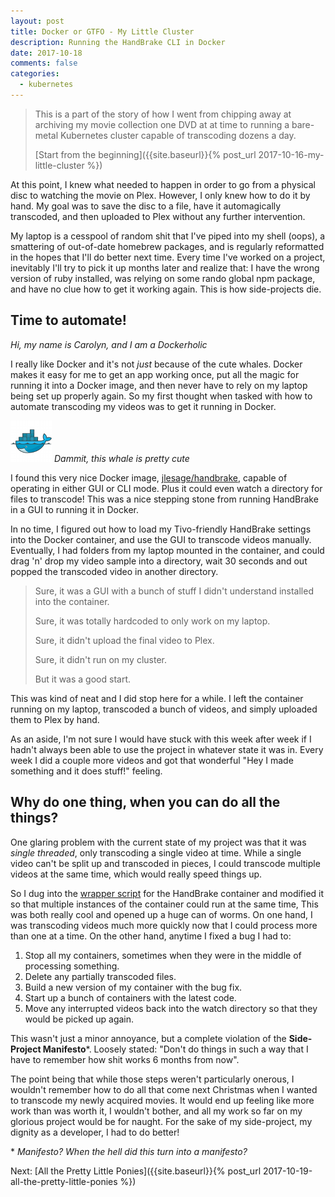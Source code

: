```yaml
---
layout: post
title: Docker or GTFO - My Little Cluster
description: Running the HandBrake CLI in Docker
date: 2017-10-18
comments: false
categories:
  - kubernetes
---
```


> This is a part of the story of how I went from chipping away at archiving my movie collection one DVD
at at time to running a bare-metal Kubernetes cluster capable of transcoding dozens a day.
>
> [Start from the beginning]({{site.baseurl}}{% post_url 2017-10-16-my-little-cluster %})

At this point, I knew what needed to happen in order to go from a physical disc to
watching the movie on Plex. However, I only knew how to do it by hand. My goal was to save the disc to a file,
have it automagically transcoded, and then uploaded to Plex without any further
intervention.

My laptop is a cesspool of random shit that I've piped into my shell (oops), a smattering of out-of-date homebrew packages, and is regularly reformatted in the hopes that I'll do better next time.
Every time I've worked on a project, inevitably I'll try to pick it up months later and realize that:
I have the wrong version of ruby installed, was relying on some rando global npm package,
and have no clue how to get it working again. This is how side-projects die.

## Time to automate!

_Hi, my name is Carolyn, and I am a Dockerholic_

I really like Docker and it's not _just_ because of the cute whales. Docker makes it easy
for me to get an app working once, put all the magic for running it into a Docker image,
and then never have to rely on my laptop being set up properly again. So my first
thought when tasked with how to automate transcoding my videos was to get it running
in Docker.

![Docker whale](/images/docker.png)
*Dammit, this whale is pretty cute*

I found this very nice Docker image, [jlesage/handbrake](https://hub.docker.com/r/jlesage/handbrake/),
capable of operating in either GUI or CLI mode. Plus it could even watch a directory
for files to transcode! This was a nice stepping stone from running HandBrake
in a GUI to running it in Docker.

In no time, I figured out how to load my Tivo-friendly HandBrake settings into the
Docker container, and use the GUI to transcode videos manually.
Eventually, I had folders from my laptop mounted in the container, and could
drag 'n' drop my video sample into a directory, wait 30 seconds and out popped
the transcoded video in another directory.

>  Sure, it was a GUI with a bunch of stuff I didn't understand installed
into the container.
>
> Sure, it was totally hardcoded to only work on my laptop.
>
> Sure, it didn't upload the final video to Plex.
>
> Sure, it didn't run on my cluster.
>
> But it was a good start.

This was kind of neat and I did stop here for a while. I left the container
running on my laptop, transcoded a bunch of videos, and simply uploaded them to
Plex by hand.

As an aside, I'm not sure I would have stuck with this week after week if
I hadn't always been able to use the project in whatever state it was in. Every week
I did a couple more videos and got that wonderful "Hey I made something and it does stuff!"
feeling.

## Why do one thing, when you can do all the things?
One glaring problem with the current state of my project was that it was
_single threaded_, only transcoding a single video at time. While a single video
can't be split up and transcoded in pieces, I could transcode multiple
videos at the same time, which would really speed things up.

So I dug into the [wrapper script][wrapper] for the HandBrake container
and modified it so that multiple instances of the container could run at the same time,
This was both really cool and opened up a huge can of worms. On one hand, I was
transcoding videos much more quickly now that I could process more than one at a time.
On the other hand, anytime I fixed a bug I had to:

1. Stop all my containers, sometimes when they were in the middle of processing something.
1. Delete any partially transcoded files.
1. Build a new version of my container with the bug fix.
1. Start up a bunch of containers with the latest code.
1. Move any interrupted videos back into the watch directory so that they would
   be picked up again.

This wasn't just a minor annoyance, but a complete violation of the **Side-Project Manifesto**\*.
Loosely stated: "Don't do things in such a way that I have to remember how shit works 6 months from now".

The point being that while
those steps weren't particularly onerous, I wouldn't remember how to do all that
come next Christmas when I wanted to transcode my newly acquired movies. It would
end up feeling like more work than was worth it, I wouldn't bother, and all my
work so far on my glorious project would be for naught.
For the sake of my side-project, my dignity as a developer, I had to do better!

\* _Manifesto? When the hell did this turn into a manifesto?_

Next: [All the Pretty Little Ponies]({{site.baseurl}}{% post_url 2017-10-19-all-the-pretty-little-ponies %})

[wrapper]: https://github.com/jlesage/docker-handbrake/blob/master/rootfs/etc/services.d/autovideoconverter/run
